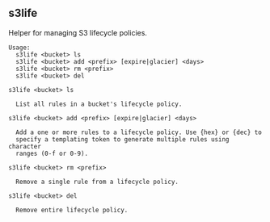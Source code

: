 s3life
------

Helper for managing S3 lifecycle policies.

    Usage:
      s3life <bucket> ls
      s3life <bucket> add <prefix> [expire|glacier] <days>
      s3life <bucket> rm <prefix>
      s3life <bucket> del

    s3life <bucket> ls

      List all rules in a bucket's lifecycle policy.

    s3life <bucket> add <prefix> [expire|glacier] <days>

      Add a one or more rules to a lifecycle policy. Use {hex} or {dec} to
      specify a templating token to generate multiple rules using character
      ranges (0-f or 0-9).

    s3life <bucket> rm <prefix>

      Remove a single rule from a lifecycle policy.

    s3life <bucket> del

      Remove entire lifecycle policy.

